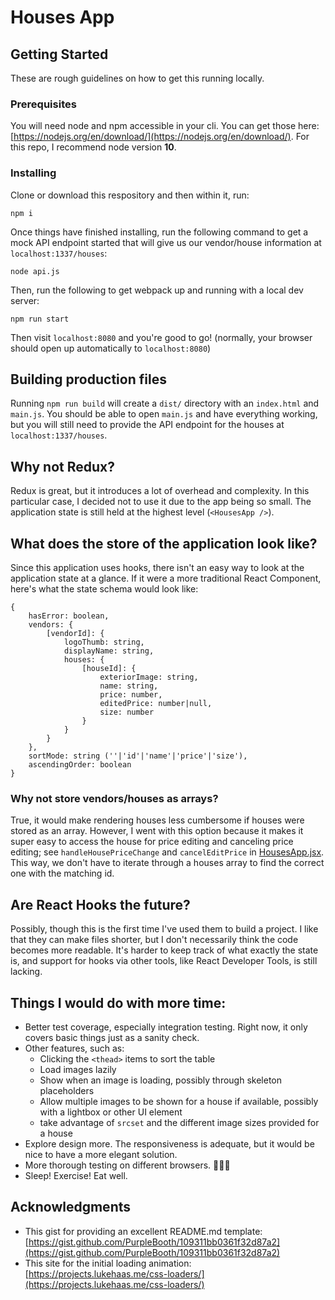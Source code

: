 # Houses App

## Getting Started

These are rough guidelines on how to get this running locally.

### Prerequisites

You will need node and npm accessible in your cli. You can get those here: [https://nodejs.org/en/download/](https://nodejs.org/en/download/). For this repo, I recommend node version **10**.

### Installing

Clone or download this respository and then within it, run:
```
npm i
```

Once things have finished installing, run the following command to get a mock API endpoint started that will give us our vendor/house information at `localhost:1337/houses`:
```
node api.js
```

Then, run the following to get webpack up and running with a local dev server:
```
npm run start
```

Then visit `localhost:8080` and you're good to go! (normally, your browser should open up automatically to `localhost:8080`)


## Building production files

Running `npm run build` will create a `dist/` directory with an `index.html` and `main.js`. You should be able to open `main.js` and have everything working, but you will still need to provide the API endpoint for the houses at `localhost:1337/houses`.

## Why not Redux?

Redux is great, but it introduces a lot of overhead and complexity. In this particular case, I decided not to use it due to the app being so small. The application state is still held at the highest level (`<HousesApp />`).

## What does the store of the application look like?

Since this application uses hooks, there isn't an easy way to look at the application state at a glance. If it were a more traditional React Component, here's what the state schema would look like:

```
{
	hasError: boolean,
	vendors: {
		[vendorId]: {
			logoThumb: string,
			displayName: string,
			houses: {
				[houseId]: {
					exteriorImage: string,
					name: string,
					price: number,
					editedPrice: number|null,
					size: number
				}
			}
		}
	},
	sortMode: string (''|'id'|'name'|'price'|'size'),
	ascendingOrder: boolean
}
```

### Why not store vendors/houses as arrays?

True, it would make rendering houses less cumbersome if houses were stored as an array. However, I went with this option because it makes it super easy to access the house for price editing and canceling price editing; see `handleHousePriceChange` and `cancelEditPrice` in [HousesApp.jsx](https://github.com/RussHR/houses/blob/master/src/HousesApp.jsx). This way, we don't have to iterate through a houses array to find the correct one with the matching id.

## Are React Hooks the future?

Possibly, though this is the first time I've used them to build a project. I like that they can make files shorter, but I don't necessarily think the code becomes more readable. It's harder to keep track of what exactly the state is, and support for hooks via other tools, like React Developer Tools, is still lacking.

## Things I would do with more time:

* Better test coverage, especially integration testing. Right now, it only covers basic things just as a sanity check.
* Other features, such as:
  * Clicking the `<thead>` items to sort the table
  * Load images lazily
  * Show when an image is loading, possibly through skeleton placeholders
  * Allow multiple images to be shown for a house if available, possibly with a lightbox or other UI element
  * take advantage of `srcset` and the different image sizes provided for a house
* Explore design more. The responsiveness is adequate, but it would be nice to have a more elegant solution.
* More thorough testing on different browsers. 👀👀👀
* Sleep! Exercise! Eat well.


## Acknowledgments

* This gist for providing an excellent README.md template: [https://gist.github.com/PurpleBooth/109311bb0361f32d87a2](https://gist.github.com/PurpleBooth/109311bb0361f32d87a2)
* This site for the initial loading animation: [https://projects.lukehaas.me/css-loaders/](https://projects.lukehaas.me/css-loaders/)
